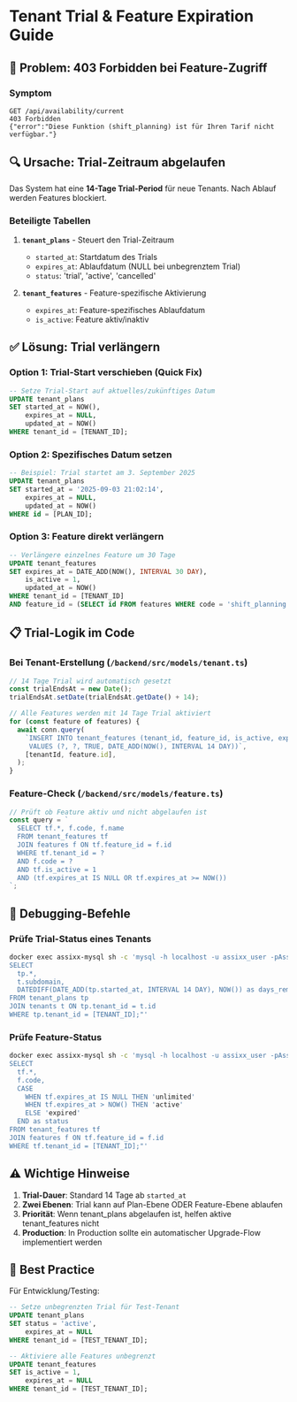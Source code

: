 # Tenant Trial & Feature Expiration Guide

## 🎯 Problem: 403 Forbidden bei Feature-Zugriff

### Symptom

```
GET /api/availability/current
403 Forbidden
{"error":"Diese Funktion (shift_planning) ist für Ihren Tarif nicht verfügbar."}
```

## 🔍 Ursache: Trial-Zeitraum abgelaufen

Das System hat eine **14-Tage Trial-Period** für neue Tenants. Nach Ablauf werden Features blockiert.

### Beteiligte Tabellen

1. **`tenant_plans`** - Steuert den Trial-Zeitraum
   - `started_at`: Startdatum des Trials
   - `expires_at`: Ablaufdatum (NULL bei unbegrenztem Trial)
   - `status`: 'trial', 'active', 'cancelled'

2. **`tenant_features`** - Feature-spezifische Aktivierung
   - `expires_at`: Feature-spezifisches Ablaufdatum
   - `is_active`: Feature aktiv/inaktiv

## ✅ Lösung: Trial verlängern

### Option 1: Trial-Start verschieben (Quick Fix)

```sql
-- Setze Trial-Start auf aktuelles/zukünftiges Datum
UPDATE tenant_plans
SET started_at = NOW(),
    expires_at = NULL,
    updated_at = NOW()
WHERE tenant_id = [TENANT_ID];
```

### Option 2: Spezifisches Datum setzen

```sql
-- Beispiel: Trial startet am 3. September 2025
UPDATE tenant_plans
SET started_at = '2025-09-03 21:02:14',
    expires_at = NULL,
    updated_at = NOW()
WHERE id = [PLAN_ID];
```

### Option 3: Feature direkt verlängern

```sql
-- Verlängere einzelnes Feature um 30 Tage
UPDATE tenant_features
SET expires_at = DATE_ADD(NOW(), INTERVAL 30 DAY),
    is_active = 1,
    updated_at = NOW()
WHERE tenant_id = [TENANT_ID]
AND feature_id = (SELECT id FROM features WHERE code = 'shift_planning');
```

## 📋 Trial-Logik im Code

### Bei Tenant-Erstellung (`/backend/src/models/tenant.ts`)

```typescript
// 14 Tage Trial wird automatisch gesetzt
const trialEndsAt = new Date();
trialEndsAt.setDate(trialEndsAt.getDate() + 14);

// Alle Features werden mit 14 Tage Trial aktiviert
for (const feature of features) {
  await conn.query(
    `INSERT INTO tenant_features (tenant_id, feature_id, is_active, expires_at)
     VALUES (?, ?, TRUE, DATE_ADD(NOW(), INTERVAL 14 DAY))`,
    [tenantId, feature.id],
  );
}
```

### Feature-Check (`/backend/src/models/feature.ts`)

```typescript
// Prüft ob Feature aktiv und nicht abgelaufen ist
const query = `
  SELECT tf.*, f.code, f.name
  FROM tenant_features tf
  JOIN features f ON tf.feature_id = f.id
  WHERE tf.tenant_id = ?
  AND f.code = ?
  AND tf.is_active = 1
  AND (tf.expires_at IS NULL OR tf.expires_at >= NOW())
`;
```

## 🔧 Debugging-Befehle

### Prüfe Trial-Status eines Tenants

```bash
docker exec assixx-mysql sh -c 'mysql -h localhost -u assixx_user -pAssixxP@ss2025! main -e "
SELECT
  tp.*,
  t.subdomain,
  DATEDIFF(DATE_ADD(tp.started_at, INTERVAL 14 DAY), NOW()) as days_remaining
FROM tenant_plans tp
JOIN tenants t ON tp.tenant_id = t.id
WHERE tp.tenant_id = [TENANT_ID];"'
```

### Prüfe Feature-Status

```bash
docker exec assixx-mysql sh -c 'mysql -h localhost -u assixx_user -pAssixxP@ss2025! main -e "
SELECT
  tf.*,
  f.code,
  CASE
    WHEN tf.expires_at IS NULL THEN 'unlimited'
    WHEN tf.expires_at > NOW() THEN 'active'
    ELSE 'expired'
  END as status
FROM tenant_features tf
JOIN features f ON tf.feature_id = f.id
WHERE tf.tenant_id = [TENANT_ID];"'
```

## ⚠️ Wichtige Hinweise

1. **Trial-Dauer**: Standard 14 Tage ab `started_at`
2. **Zwei Ebenen**: Trial kann auf Plan-Ebene ODER Feature-Ebene ablaufen
3. **Priorität**: Wenn tenant_plans abgelaufen ist, helfen aktive tenant_features nicht
4. **Production**: In Production sollte ein automatischer Upgrade-Flow implementiert werden

## 🚀 Best Practice

Für Entwicklung/Testing:

```sql
-- Setze unbegrenzten Trial für Test-Tenant
UPDATE tenant_plans
SET status = 'active',
    expires_at = NULL
WHERE tenant_id = [TEST_TENANT_ID];

-- Aktiviere alle Features unbegrenzt
UPDATE tenant_features
SET is_active = 1,
    expires_at = NULL
WHERE tenant_id = [TEST_TENANT_ID];
```
